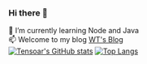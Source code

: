 ### Hi there 👋

<!--
**tensoar/tensoar** is a ✨ _special_ ✨ repository because its `README.md` (this file) appears on your GitHub profile.

Here are some ideas to get you started:

- 🔭 I’m currently working on ...
- 🌱 I’m currently learning ...
- 👯 I’m looking to collaborate on ...
- 🤔 I’m looking for help with ...
- 💬 Ask me about ...
- 📫 How to reach me: ...
- 😄 Pronouns: ...
- ⚡ Fun fact: ...
-->
🌱 I’m currently learning Node and Java <br>
📫 Welcome to my blog [WT's Blog](https://wteng.top) <br>
[![Tensoar's GitHub stats](https://github-readme-stats.vercel.app/api?username=tensoar&show_icons=true?count_private=true&hide=contribs)](https://github.com/tensoar)
[![Top Langs](https://github-readme-stats.vercel.app/api/top-langs/?username=tensoar&layout=compact)](https://github.com/tensoar)
